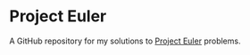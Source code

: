 # Project Euler

A GitHub repository for my solutions to [Project Euler](https://projecteuler.net/) problems.

